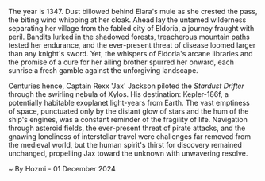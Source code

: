 
The year is 1347.  Dust billowed behind Elara's mule as she crested the pass, the biting wind whipping at her cloak.  Ahead lay the untamed wilderness separating her village from the fabled city of Eldoria, a journey fraught with peril.  Bandits lurked in the shadowed forests, treacherous mountain paths tested her endurance, and the ever-present threat of disease loomed larger than any knight's sword. Yet, the whispers of Eldoria's arcane libraries and the promise of a cure for her ailing brother spurred her onward, each sunrise a fresh gamble against the unforgiving landscape.


Centuries hence, Captain Rexx 'Jax' Jackson piloted the *Stardust Drifter* through the swirling nebula of Xylos.  His destination: Kepler-186f, a potentially habitable exoplanet light-years from Earth.  The vast emptiness of space, punctuated only by the distant glow of stars and the hum of the ship's engines, was a constant reminder of the fragility of life.  Navigation through asteroid fields, the ever-present threat of pirate attacks, and the gnawing loneliness of interstellar travel were challenges far removed from the medieval world, but the human spirit's thirst for discovery remained unchanged, propelling Jax toward the unknown with unwavering resolve.

~ By Hozmi - 01 December 2024
